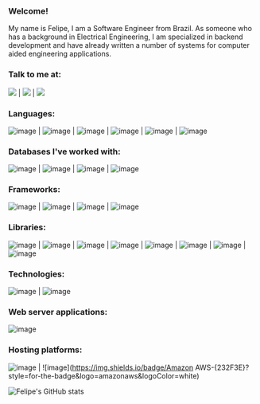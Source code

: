 ### Welcome!

My name is Felipe, I am a Software Engineer from Brazil. As someone who has a background in Electrical Engineering, I am specialized in backend development and have already written a number of systems for computer aided engineering applications.

### Talk to me at:

<a href="https://www.linkedin.com/in/felipe-bogaerts-de-mattos-720231126/"><img src="https://img.shields.io/badge/LinkedIn-0077B5?style=for-the-badge&logo=linkedin&logoColor=white" /></a> | <a href="https://t.me/fbogaertsm"><img src="https://img.shields.io/badge/Telegram-2CA5E0?style=for-the-badge&logo=telegram&logoColor=white" /></a> | <a href="mailto:felipe.bogaerts@engenharia.ufjf.br"><img src="https://img.shields.io/badge/Gmail-D14836?style=for-the-badge&logo=gmail&logoColor=white " /></a>

### Languages: 

![image](https://img.shields.io/badge/Python-FFD43B?style=for-the-badge&logo=python&logoColor=darkgreen) | ![image](https://img.shields.io/badge/JavaScript-323330?style=for-the-badge&logo=javascript&logoColor=F7DF1E) | ![image](https://img.shields.io/badge/HTML5-E34F26?style=for-the-badge&logo=html5&logoColor=white) | ![image](https://img.shields.io/badge/CSS3-1572B6?style=for-the-badge&logo=css3&logoColor=white) | ![image](https://img.shields.io/badge/C-00599C?style=for-the-badge&logo=c&logoColor=white) | ![image](https://img.shields.io/badge/LaTeX-47A141?style=for-the-badge&logo=LaTeX&logoColor=white)

### Databases I've worked with:

![image](https://img.shields.io/badge/MySQL-00000F?style=for-the-badge&logo=mysql&logoColor=white) | ![image](https://img.shields.io/badge/MariaDB-003545?style=for-the-badge&logo=mariadb&logoColor=white) | ![image](https://img.shields.io/badge/PostgreSQL-316192?style=for-the-badge&logo=postgresql&logoColor=white) | ![image](https://img.shields.io/badge/MongoDB-white?style=for-the-badge&logo=mongodb&logoColor=4EA94B)

### Frameworks:

![image](https://img.shields.io/badge/Django-092E20?style=for-the-badge&logo=django&logoColor=green) | ![image](https://img.shields.io/badge/React-20232A?style=for-the-badge&logo=react&logoColor=61DAFB) | ![image](https://img.shields.io/badge/Bootstrap-563D7C?style=for-the-badge&logo=bootstrap&logoColor=white) | ![image](https://img.shields.io/badge/Qt-41CD52?style=for-the-badge&logo=qt&logoColor=white)

### Libraries: 

![image](https://img.shields.io/badge/Redux-593D88?style=for-the-badge&logo=redux&logoColor=white) | ![image](https://img.shields.io/badge/DJANGO-REST-ff1709?style=for-the-badge&logo=django&logoColor=white&color=ff1709&labelColor=gray) | ![image](https://img.shields.io/badge/Numpy-777BB4?style=for-the-badge&logo=numpy&logoColor=white) | ![image](https://img.shields.io/badge/SciPy-654FF0?style=for-the-badge&logo=SciPy&logoColor=white) | ![image](https://img.shields.io/badge/Pandas-2C2D72?style=for-the-badge&logo=pandas&logoColor=white) | ![image](https://img.shields.io/badge/Plotly-239120?style=for-the-badge&logo=plotly&logoColor=white) | ![image](https://img.shields.io/badge/Streamlit-FF4B4B?style=for-the-badge&logo=Streamlit&logoColor=white) | ![image](https://img.shields.io/badge/Numba-00A3E0?style=for-the-badge&logo=Numba&logoColor=white)

### Technologies: 

![image](https://img.shields.io/badge/Docker-2CA5E0?style=for-the-badge&logo=docker&logoColor=white) | ![image](https://img.shields.io/badge/Git-F05032?style=for-the-badge&logo=git&logoColor=white)

### Web server applications: 

![image](https://img.shields.io/badge/Nginx-009639?style=for-the-badge&logo=nginx&logoColor=white)

### Hosting platforms: 

![image](https://img.shields.io/badge/Linode-00A95C?style=for-the-badge&logo=Linode&logoColor=white) | ![image](https://img.shields.io/badge/Amazon AWS-{232F3E}?style=for-the-badge&logo=amazonaws&logoColor=white)

![Felipe's GitHub stats](https://github-readme-stats.vercel.app/api?username=felipebogaertsm&hide=contribs,prs&count_private=true)

<!--
**felipebogaertsm/felipebogaertsm** is a ✨ _special_ ✨ repository because its `README.md` (this file) appears on your GitHub profile.

Here are some ideas to get you started:

- 🔭 I’m currently working on ...
- 🌱 I’m currently learning ...
- 👯 I’m looking to collaborate on ...
- 🤔 I’m looking for help with ...
- 💬 Ask me about ...
- 📫 How to reach me: ...
- 😄 Pronouns: ...
- ⚡ Fun fact: ...
-->
